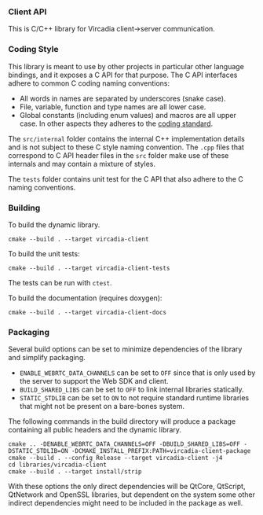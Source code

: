 ### Client API

This is C/C++ library for Vircadia client->server communication.

### Coding Style

This library is meant to use by other projects in particular other language bindings, and it exposes a C API for that purpose. The C API interfaces adhere to common C coding naming conventions:
- All words in names are separated by underscores (snake case).
- File, variable, function and type names are all lower case.
- Global constants (including enum values) and macros are all upper case.
In other aspects they adheres to the [coding standard](https://github.com/namark/vircadia/blob/master/CODING_STANDARD.md).


The `src/internal` folder contains the internal C++ implementation details and is not subject to these C style naming convention. The `.cpp` files that correspond to C API header files in the `src` folder make use of these internals and may contain a mixture of styles.


The `tests` folder contains unit test for the C API that also adhere to the C naming conventions.

### Building

To build the dynamic library.
```
cmake --build . --target vircadia-client
```


To build the unit tests:
```
cmake --build . --target vircadia-client-tests
```
The tests can be run with `ctest`.


To build the documentation (requires doxygen):
```
cmake --build . --target vircadia-client-docs
```

### Packaging

Several build options can be set to minimize dependencies of the library and simplify packaging.
- `ENABLE_WEBRTC_DATA_CHANNELS` can be set to `OFF` since that is only used by the server to support the Web SDK and client.
- `BUILD_SHARED_LIBS` can be set to `OFF` to link internal libraries statically.
- `STATIC_STDLIB` can be set to `ON` to not require standard runtime libraries that might not be present on a bare-bones system.

The following commands in the build directory will produce a package containing all public headers and the dynamic library.
```
cmake .. -DENABLE_WEBRTC_DATA_CHANNELS=OFF -DBUILD_SHARED_LIBS=OFF -DSTATIC_STDLIB=ON -DCMAKE_INSTALL_PREFIX:PATH=vircadia-client-package
cmake --build . --config Release --target vircadia-client -j4
cd libraries/vircadia-client
cmake --build . --target install/strip
```
With these options the only direct dependencies will be QtCore, QtScript, QtNetwork and OpenSSL libraries, but dependent on the system some other indirect dependencies might need to be included in the package as well.



